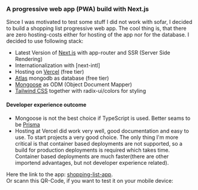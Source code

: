 ### A progressive web app (PWA) build with Next.js

Since I was motivated to test some stuff I did not work with sofar, I decided
to build a shopping list progressive web app. The cool thing is, that there
are zero hosting-costs either for hosting of the app nor for the database.
I decided to use following stack:

- Latest Version of [Next.js](https://nextjs.org/) with app-router and SSR (Server Side Rendering)
- Internationalization with [next-intl]
- Hosting on [Vercel](https://vercel.com/) (free tier)
- [Atlas](https://www.mongodb.com) mongodb as database (free tier)
- [Mongoose](https://mongoosejs.com) as ODM (Object Document Mapper)
- [Tailwind CSS](https://tailwindcss.com/) together with radix-ui/colors for styling

#### Developer experience outcome

- Mongoose is not the best choice if TypeScript is used. Better seams to be [Prisma](https://www.prisma.io)
- Hosting at Vercel did work very well, good documentation and easy to use. To start projects a very good choice. The only thing I'm more critical is that container based deployments are not supported, so a build for production deployments is required which takes time. Container based deployments are much faster(there are other importend advantages, but not developer experience related).

Here the link to the app: [shopping-list-app](https://shopping-list-eta.vercel.app/).  
Or scann this QR-Code, if you want to test it on your mobile device:
